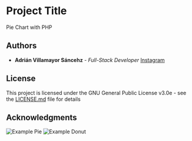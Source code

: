 # Project Title

Pie Chart with PHP 

## Authors

* **Adrián Villamayor Sáncehz** - *Full-Stack Developer*
[Instagram](https://www.instagram.com/adrian_villamayor/)

## License

This project is licensed under the GNU General Public License v3.0e - see the [LICENSE.md](LICENSE.md) file for details

## Acknowledgments

![Example Pie](https://image.ibb.co/dKkZsp/Captura_de_pantalla_2018_08_27_a_las_17_55_33.png)
![Example Donut](https://image.ibb.co/cbcdk9/Captura_de_pantalla_2018_08_27_a_las_17_49_34.png)

